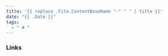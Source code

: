 ```yaml
---
title: '{{ replace .File.ContentBaseName "-" " " | title }}'
date: "{{ .Date }}"
tags:
  - " # "
---
```


### Links
